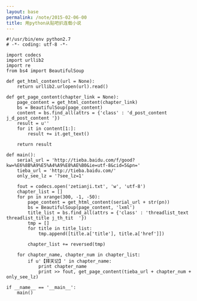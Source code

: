 ```yaml
---
layout: base
permalink: /note/2015-02-06-00
title: 用python从贴吧扒连载小说
---
```


    #!/usr/bin/env python2.7
    # -*- coding: utf-8 -*-

    import codecs
    import urllib2
    import re
    from bs4 import BeautifulSoup

    def get_html_content(url = None):
        return urllib2.urlopen(url).read()

    def get_page_content(chapter_link = None):
        page_content = get_html_content(chapter_link)
        bs = BeautifulSoup(page_content)
        content = bs.find_all(attrs = {'class' : 'd_post_content j_d_post_content '})
        result = u''
        for it in content[1:]:
            result += it.get_text()

        return result

    def main():
        serial_url = 'http://tieba.baidu.com/f/good?kw=%E6%8B%A9%E5%A4%A9%E8%AE%B0&ie=utf-8&cid=5&pn='
        tieba_url = 'http://tieba.baidu.com/'
        only_see_lz = '?see_lz=1'

        fout = codecs.open('zetianji.txt', 'w', 'utf-8')
        chapter_list = []
        for pn in xrange(300, -1, -50):
            page_content = get_html_content(serial_url + str(pn))
            bs = BeautifulSoup(page_content, 'lxml')
            title_list = bs.find_all(attrs = {'class' : 'threadlist_text threadlist_title j_th_tit  '})
            tmp = []
            for title in title_list:
                tmp.append([title.a['title'], title.a['href']])

            chapter_list += reversed(tmp)

        for chapter_name, chapter_num in chapter_list:
            if u'【择天记】' in chapter_name:
                print chapter_name
                print >> fout, get_page_content(tieba_url + chapter_num + only_see_lz)

    if __name__ == '__main__':
        main()
